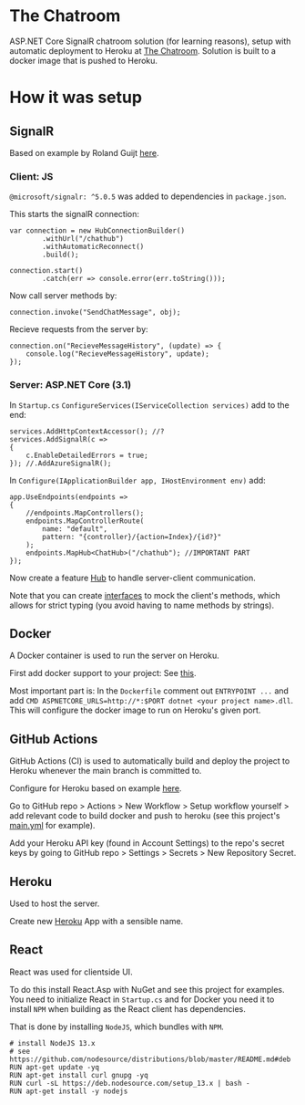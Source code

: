 # The Chatroom
ASP.NET Core SignalR chatroom solution (for learning reasons), setup with automatic deployment to Heroku at [The Chatroom](https://shpchatroom.herokuapp.com/WiredBrain.html). Solution is built to a docker image that is pushed to Heroku.

# How it was setup
## SignalR
Based on example by Roland Guijt [here](https://github.com/RolandGuijt/GettingStartedWithSignalR/tree/SignalR3.1).

### Client: JS
`@microsoft/signalr: ^5.0.5` was added to dependencies in `package.json`.

This starts the signalR connection:
```
var connection = new HubConnectionBuilder()
        .withUrl("/chathub")
        .withAutomaticReconnect()
        .build();
        
connection.start()
        .catch(err => console.error(err.toString()));
```

Now call server methods by:
```
connection.invoke("SendChatMessage", obj);
```

Recieve requests from the server by:
```
connection.on("RecieveMessageHistory", (update) => {
    console.log("RecieveMessageHistory", update);
});
```

### Server: ASP.NET Core (3.1)
In ``Startup.cs`` ``ConfigureServices(IServiceCollection services)`` add to the end:
```
services.AddHttpContextAccessor(); //?
services.AddSignalR(c =>
{
    c.EnableDetailedErrors = true;
}); //.AddAzureSignalR();
```

In ``Configure(IApplicationBuilder app, IHostEnvironment env)`` add:
```
app.UseEndpoints(endpoints =>
{
    //endpoints.MapControllers();
    endpoints.MapControllerRoute(
        name: "default",
        pattern: "{controller}/{action=Index}/{id?}"
    );
    endpoints.MapHub<ChatHub>("/chathub"); //IMPORTANT PART
});
```

Now create a feature [Hub](https://github.com/Sindrex/chatroom/blob/main/Chatroom/Hubs/ChatHub.cs) to handle server-client communication.

Note that you can create [interfaces](https://github.com/Sindrex/chatroom/blob/main/Chatroom/Hubs/IChatClient.cs) to mock the client's methods, which allows for strict typing (you avoid having to name methods by strings).

## Docker
A Docker container is used to run the server on Heroku.

First add docker support to your project: See [this](https://docs.microsoft.com/en-us/dotnet/architecture/containerized-lifecycle/design-develop-containerized-apps/visual-studio-tools-for-docker).

Most important part is: In the `Dockerfile` comment out `ENTRYPOINT ...` and add `CMD ASPNETCORE_URLS=http://*:$PORT dotnet <your project name>.dll`. This will configure the docker image to run on Heroku's given port.

## GitHub Actions
GitHub Actions (CI) is used to automatically build and deploy the project to Heroku whenever the main branch is committed to.

Configure for Heroku based on example [here](https://codeburst.io/deploy-a-containerized-asp-net-core-app-to-heroku-using-github-actions-9e54c72db943).

Go to GitHub repo > Actions > New Workflow > Setup workflow yourself > add relevant code to build docker and push to heroku (see this project's [main.yml](https://github.com/Sindrex/chatroom/blob/main/.github/workflows/main.yml) for example).

Add your Heroku API key (found in Account Settings) to the repo's secret keys by going to GitHub repo > Settings > Secrets > New Repository Secret.

## Heroku
Used to host the server.

Create new [Heroku](https://dashboard.heroku.com/) App with a sensible name.

## React
React was used for clientside UI.

To do this install React.Asp with NuGet and see this project for examples. You need to initialize React in ``Startup.cs`` and for Docker you need it to install ``NPM`` when building as the React client has dependencies.

That is done by installing ``NodeJS``, which bundles with ``NPM``.
```
# install NodeJS 13.x
# see https://github.com/nodesource/distributions/blob/master/README.md#deb
RUN apt-get update -yq 
RUN apt-get install curl gnupg -yq 
RUN curl -sL https://deb.nodesource.com/setup_13.x | bash -
RUN apt-get install -y nodejs
```


